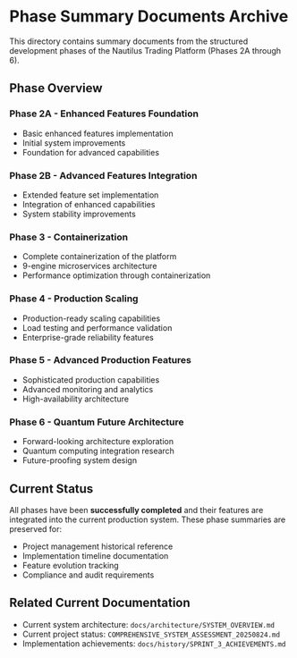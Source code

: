 # Phase Summary Documents Archive

This directory contains summary documents from the structured development phases of the Nautilus Trading Platform (Phases 2A through 6).

## Phase Overview

### Phase 2A - Enhanced Features Foundation
- Basic enhanced features implementation
- Initial system improvements
- Foundation for advanced capabilities

### Phase 2B - Advanced Features Integration  
- Extended feature set implementation
- Integration of enhanced capabilities
- System stability improvements

### Phase 3 - Containerization
- Complete containerization of the platform
- 9-engine microservices architecture
- Performance optimization through containerization

### Phase 4 - Production Scaling
- Production-ready scaling capabilities
- Load testing and performance validation
- Enterprise-grade reliability features

### Phase 5 - Advanced Production Features
- Sophisticated production capabilities
- Advanced monitoring and analytics
- High-availability architecture

### Phase 6 - Quantum Future Architecture
- Forward-looking architecture exploration
- Quantum computing integration research
- Future-proofing system design

## Current Status

All phases have been **successfully completed** and their features are integrated into the current production system. These phase summaries are preserved for:

- Project management historical reference
- Implementation timeline documentation
- Feature evolution tracking
- Compliance and audit requirements

## Related Current Documentation

- Current system architecture: `docs/architecture/SYSTEM_OVERVIEW.md`
- Current project status: `COMPREHENSIVE_SYSTEM_ASSESSMENT_20250824.md`
- Implementation achievements: `docs/history/SPRINT_3_ACHIEVEMENTS.md`